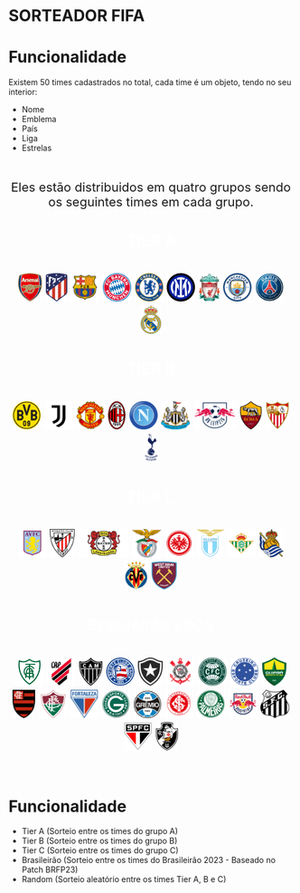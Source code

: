 # SORTEADOR FIFA

# Funcionalidade

Existem 50 times cadastrados no total, cada time é um objeto, tendo no seu interior:

- Nome
- Emblema
- País
- Liga
- Estrelas

<br>
<br>
<div style="font-size:22px" align="center">
Eles estão distribuidos em quatro grupos sendo os seguintes times em cada grupo.
</div>

<div width=100px align="center">

<div style="color: white">

<h1>TIER A<h1>

<img height="50px" src="assets/clubes/arsenal.png">
<img height="50px" src="assets/clubes/atletico.png">
<img height="50px" src="assets/clubes/barcelona.png">
<img height="50px" src="assets/clubes/bayer.png">
<img height="50px" src="assets/clubes/chelsea.png">
<img height="50px" src="assets/clubes/inter.png">
<img height="50px" src="assets/clubes/liverpool.png">
<img height="50px" src="assets/clubes/mancity.png">
<img height="50px" src="assets/clubes/psg.png">
<img height="50px" src="assets/clubes/realmadrid.png">

<h1>TIER B<h1>

<img height="50px" src="assets/clubes/borussia.png">
<img height="50px" src="assets/clubes/juventus.png">
<img height="50px" src="assets/clubes/manunited.png">
<img height="50px" src="assets/clubes/milan.png">
<img height="50px" src="assets/clubes/napoli.png">
<img height="50px" src="assets/clubes/newcastle.png">
<img height="50px" src="assets/clubes/rb.png">
<img height="50px" src="assets/clubes/roma.png">
<img height="50px" src="assets/clubes/sevilla.png">
<img height="50px" src="assets/clubes/spurs.png">

<h1>TIER C<h1>

<img height="50px" src="assets/clubes/aston.png">
<img height="50px" src="assets/clubes/bilbao.png">
<img height="50px" src="assets/clubes/bayer04.png">
<img height="50px" src="assets/clubes/benfica.png">
<img height="50px" src="assets/clubes/frankfurt.png">
<img height="50px" src="assets/clubes/lazio.png"">
<img height="50px" src="assets/clubes/rbetis.png">
<img height="50px" src="assets/clubes/rsociedad.png">
<img height="50px" src="assets/clubes/villareal.png">
<img height="50px" src="assets/clubes/westham.png">

<h1>Brasileirão 2023<h1>

<img height="50px" src="assets/clubes/ammg.png">
<img height="50px" src="assets/clubes/atleticopr.png">
<img height="50px" src="assets/clubes/atleticomg.png">
<img height="50px" src="assets/clubes/bahia.png">
<img height="50px" src="assets/clubes/botafogo.png">
<img height="50px" src="assets/clubes/corinthians.png">
<img height="50px" src="assets/clubes/coritiba.png">
<img height="50px" src="assets/clubes/cruzeiro.png">
<img height="50px" src="assets/clubes/cuiaba.png">
<img height="50px" src="assets/clubes/flamengo.png">
<img height="50px" src="assets/clubes/fluminense.png">
<img height="50px" src="assets/clubes/fortaleza.png">
<img height="50px" src="assets/clubes/goias.png">
<img height="50px" src="assets/clubes/gremio.png">
<img height="50px" src="assets/clubes/internacional.png">
<img height="50px" src="assets/clubes/palmeiras.png">
<img height="50px" src="assets/clubes/bragantino.png">
<img height="50px" src="assets/clubes/santos.png">
<img height="50px" src="assets/clubes/saopaulo.png">
<img height="50px" src="assets/clubes/vasco.png">

</div>
</div>

<br>

# Funcionalidade


- Tier A (Sorteio entre os times do grupo A)
- Tier B (Sorteio entre os times do grupo B)
- Tier C (Sorteio entre os times do grupo C)
- Brasileirão (Sorteio entre os times do Brasileirão 2023 - Baseado no Patch BRFP23)
- Random (Sorteio aleatório entre os times Tier A, B e C)

